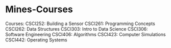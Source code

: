 # Mines-Courses
Courses:
CSCI252: Building a Sensor
CSCI261: Programming Concepts
CSCI262: Data Structures
CSCI303: Intro to Data Science
CSCI306: Software Engineering
CSCI406: Algorithms
CSCI423: Computer Simulations
CSCI442: Operating Systems
